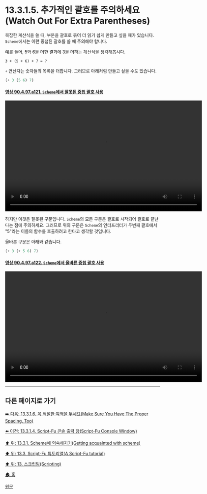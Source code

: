 # 13.3.1.5. 추가적인 괄호를 주의하세요(Watch Out For Extra Parentheses)
복잡한 계산식을 쓸 때, 부분을 괄호로 묶어 더 읽기 쉽게 만들고 싶을 때가 있습니다. `Scheme`에서는 이런 중첩된 괄호를 쓸 때 주의해야 합니다.

예를 들어, 5와 6을 더한 결과에 3을 더하는 계산식을 생각해봅시다.

```
3 + (5 + 6) + 7 = ?
```

`+` 연산자는 숫자들의 목록을 더합니다. 그러므로 아래처럼 만들고 싶을 수도 있습니다.

```scheme
(+ 3 (5 6) 7)
```

<a id="90-04-97-a121"></a>

#### [영상 90.4.97.a121. `Scheme`에서 잘못된 중첩 괄호 사용](./90-04-0097-script_fu_console.md#90-04-97-a121)
<video controls="controls" width="640" height="360" src="https://github.com/wonder13662/gimp/assets/15767104/51c2e727-9414-4462-b6be-cc5e1bd9aabe"></video>

하지만 이것은 잘못된 구문입니다. `Scheme`의 모든 구문은 괄호로 시작되어 괄호로 끝난다는 점에 주의하세요. 그러므로 위의 구문은 `Scheme`의 인터프리터가 두번째 괄호에서 "5"라는 이름의 함수를 호출하려고 한다고 생각할 것입니다.

올바른 구문은 아래와 같습니다.

```scheme
(+ 3 (+ 5 6) 7)
```

<a id="90-04-97-a122"></a>

#### [영상 90.4.97.a122. `Scheme`에서 올바른 중첩 괄호 사용](./90-04-0097-script_fu_console.md#90-04-97-a122)
<video controls="controls" width="640" height="360" src="https://github.com/wonder13662/gimp/assets/15767104/a85d47ee-e6aa-4878-8263-ff1a7fe296f6"></video>

***

## 다른 페이지로 가기

[➡️ 다음: 13.3.1.6. 꼭 적절한 여백을 두세요(Make Sure You Have The Proper Spacing, Too)](./13-03-01-06-make_sure_you_have_the_proper_spacing.md)

[⬅️ 이전: 13.3.1.4. Script-Fu 콘솔 출력 창(Script-Fu Console Window)](./13-03-01-04-script_fu_console_window.md)

[⬆️ 위: 13.3.1. Scheme에 익숙해지기(Getting acquainted with scheme)](./13-03-01-00-getting-acquainted-with-scheme.md)

[⬆️ 위: 13.3. Script-Fu 튜토리얼(A Script-Fu tutorial)](./13-03-00-a-script-fu-tutorial.md)

[⬆️ 위: 13. 스크립팅(Scripting)](./13-00-scripting.md)

[🏠 홈](./00-home.md)

[원문](https://docs.gimp.org/2.10/ko/gimp-using-script-fu-tutorial.html#idm9632)

